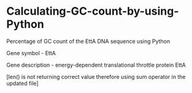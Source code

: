 # Calculating-GC-count-by-using-Python
Percentage of GC count of the EttA DNA sequence using Python

Gene symbol - EttA

Gene description - energy-dependent translational throttle protein EttA

[len() is not returning correct value therefore using sum operator in the updated file]
